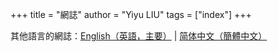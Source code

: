 +++
title = "網誌"
author = "Yiyu LIU"
tags = ["index"]
+++

其他語言的網誌：[English（英語，主要）](../blog) | [简体中文（簡體中文）](../blog-zh-cn)
